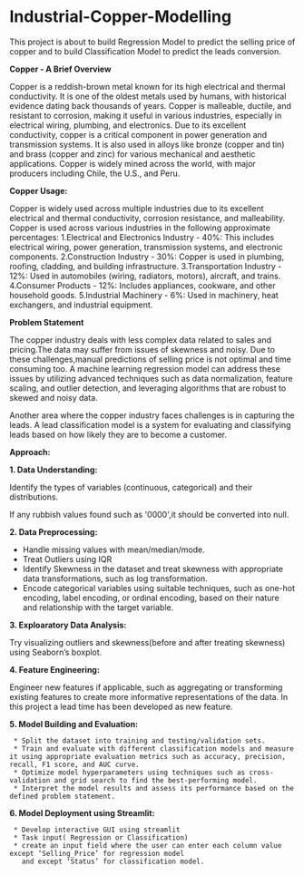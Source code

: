 # Industrial-Copper-Modelling
This project is about to build Regression Model to predict the selling price of copper and to build Classification Model to predict the leads conversion.

**Copper - A Brief Overview**

Copper is a reddish-brown metal known for its high electrical and thermal conductivity.
It is one of the oldest metals used by humans, with historical evidence dating back thousands of years. Copper is malleable, ductile, and resistant to corrosion, making it useful in various industries, especially in electrical wiring, plumbing, and electronics.
Due to its excellent conductivity, copper is a critical component in power generation and transmission systems.
It is also used in alloys like bronze (copper and tin) and brass (copper and zinc) for various mechanical and aesthetic applications.
Copper is widely mined across the world, with major producers including Chile, the U.S., and Peru.

**Copper Usage:**

Copper is widely used across multiple industries due to its excellent electrical and thermal conductivity, corrosion resistance, and malleability.
Copper is used across various industries in the following approximate percentages:
1.Electrical and Electronics Industry - 40%: This includes electrical wiring, power generation, transmission systems, and electronic components.
2.Construction Industry - 30%: Copper is used in plumbing, roofing, cladding, and building infrastructure.
3.Transportation Industry - 12%: Used in automobiles (wiring, radiators, motors), aircraft, and trains.
4.Consumer Products - 12%: Includes appliances, cookware, and other household goods.
5.Industrial Machinery - 6%: Used in machinery, heat exchangers, and industrial equipment.

**Problem Statement**

The copper industry deals with less complex data related to sales and pricing.The data may suffer from issues of skewness and noisy.
Due to these challenges,manual predictions of selling price is not optimal and time consuming too.
A machine learning regression model can address these issues by utilizing advanced techniques such as data normalization,
feature scaling, and outlier detection, and leveraging algorithms that are robust to skewed and noisy data.

Another area where the copper industry faces challenges is in capturing the leads. 
A lead classification model is a system for evaluating and classifying leads based on how likely they are to become a customer.

**Approach:**

**1. Data Understanding:**

Identify the types of variables (continuous, categorical) and their distributions.

If any rubbish values found such as '0000',it should be converted into null.

**2. Data Preprocessing:**

  * Handle missing values with mean/median/mode.
  * Treat Outliers using IQR
  * Identify Skewness in the dataset and treat skewness with appropriate data transformations, such as log transformation.
  * Encode categorical variables using suitable techniques, such as one-hot encoding, label encoding, or ordinal encoding, based on their nature and relationship with the target variable.

**3. Exploaratory Data Analysis:**

  Try visualizing outliers and skewness(before and after treating skewness) using Seaborn’s boxplot.

**4. Feature Engineering:**

Engineer new features if applicable, such as aggregating or transforming existing features to create more informative representations of the data.
In this project a lead time has been developed as new feature.

**5. Model Building and Evaluation:**

     * Split the dataset into training and testing/validation sets.
     * Train and evaluate with different classification models and measure it using appropriate evaluation metrics such as accuracy, precision, recall, F1 score, and AUC curve.
     * Optimize model hyperparameters using techniques such as cross-validation and grid search to find the best-performing model.
     * Interpret the model results and assess its performance based on the defined problem statement.

**6. Model Deployment using Streamlit:**

     * Develop interactive GUI using streamlit
     * Task input( Regression or Classification)
     * create an input field where the user can enter each column value except ‘Selling_Price’ for regression model 
       and except ‘Status’ for classification model.


  







